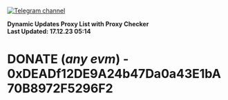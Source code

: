 [![Telegram channel](https://img.shields.io/endpoint?url=https://runkit.io/damiankrawczyk/telegram-badge/branches/master?url=https://t.me/n4z4v0d)](https://t.me/n4z4v0d) 

**Dynamic Updates Proxy List with Proxy Checker**  
**Last Updated: 17.12.23 05:14**

# DONATE (_any evm_) - 0xDEADf12DE9A24b47Da0a43E1bA70B8972F5296F2
